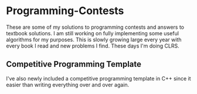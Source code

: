 # Programming-Contests
These are some of my solutions to programming contests and answers to textbook solutions. I am still working on fully implementing some useful algorithms for my purposes. This is slowly growing large every year with every book I read and new problems I find. These days I'm doing CLRS.

## Competitive Programming Template
I've also newly included a competitive programming template in C++ since it easier than writing everything over and over again.
